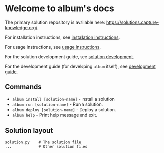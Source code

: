 # Welcome to album's docs

The primary solution repository is available here: https://solutions.capture-knowledge.org/

For installation instructions, see [installation instructions](installation-instructions).

For usage instructions, see [usage instructions](usage-instructions).

For the solution development guide, see [solution development](solution-development).

For the development guide (for developing `album` itself),
see [development guide](development-guide).

## Commands

* `album install [solution-name]` - Install a solution
* `album run [solution-name]` - Run a solution.
* `album deploy [solution-name]` - Deploy a solution.
* `album help` - Print help message and exit.

## Solution layout

    solution.py    # The solution file.
    ...            # Other solution files
